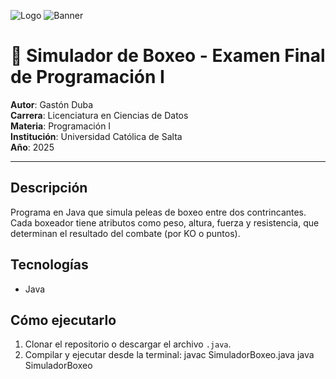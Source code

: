 ![Logo](https://www.brincar.org.ar/wp-content/uploads/2017/12/ucasal_c.png)
![Banner](https://static0.gamerantimages.com/wordpress/wp-content/uploads/2023/07/oie_2711436xg0x2qvr.jpg?q=50&fit=crop&w=825&dpr=1.5)

# 🥊 Simulador de Boxeo - Examen Final de Programación I  

**Autor**: Gastón Duba  
**Carrera**: Licenciatura en Ciencias de Datos  
**Materia**: Programación I  
**Institución**: Universidad Católica de Salta  
**Año**: 2025  

---

## Descripción  
Programa en Java que simula peleas de boxeo entre dos contrincantes. Cada boxeador tiene atributos como peso, altura, fuerza y resistencia, que determinan el resultado del combate (por KO o puntos).  

## Tecnologías  
- Java

## Cómo ejecutarlo  
1. Clonar el repositorio o descargar el archivo `.java`.  
2. Compilar y ejecutar desde la terminal:
   javac SimuladorBoxeo.java
   java SimuladorBoxeo